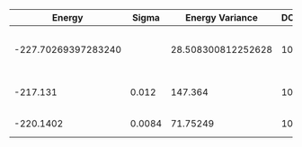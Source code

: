 | Energy              | Sigma  | Energy Variance    | DOF | Einf | Method                       | Reference |
|---------------------|--------|--------------------|-----|------|------------------------------|-----------|
| -227.70269397283240 |        | 28.508300812252628 | 100 | 0    | DMRG (bond dimension = 1024) | [code](https://github.com/varbench/methods/blob/main/scripts/J1J2/square_100_P_0.8/dmrg.sh) |
| -217.131            | 0.012  | 147.364            | 100 | 0    | RBM (alpha = 1)              | [code](https://github.com/varbench/methods/blob/main/scripts/J1J2/square_100_P_0.8/vmc_rbm.sh) |
| -220.1402           | 0.0084 | 71.75249           | 100 | 0    | Jastrow baseline             | [code](https://github.com/varbench/methods/blob/main/scripts/J1J2/square_100_P_0.8/vmc_jastrow.sh) |
